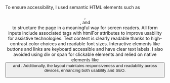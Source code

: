 To ensure accessibility, I used semantic HTML elements such as <header>, <main>, and <footer> to structure the page in a meaningful way for screen readers. All form inputs include associated <label> tags with htmlFor attributes to improve usability for assistive technologies. Text content is clearly readable thanks to high-contrast color choices and readable font sizes. Interactive elements like buttons and links are keyboard accessible and have clear text labels. I also avoided using div or span for clickable elements and relied on native elements like <button> and <a>. Additionally, the layout maintains responsiveness and readability across devices, enhancing both usability and SEO.
